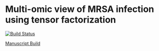 # Multi-omic view of MRSA infection using tensor factorization

[![Build Status](https://transduc.seas.ucla.edu/buildStatus/icon?job=meyer-lab%2Ftfac-mrsa%2Fmaster)](https://transduc.seas.ucla.edu/job/meyer-lab/job/tfac-mrsa/job/master/)

[Manuscript Build](https://meyer-lab.github.io/tfac-mrsa/manuscript.html)
